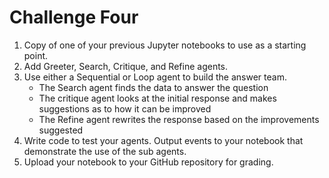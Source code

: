 # Challenge Four
1. Copy of one of your previous Jupyter notebooks to use as a starting point.
2. Add Greeter, Search, Critique, and Refine agents.
3. Use either a Sequential or Loop agent to build the answer team.
    * The Search agent finds the data to answer the question
    * The critique agent looks at the initial response and makes suggestions as to how it
can be improved
    * The Refine agent rewrites the response based on the improvements suggested
4. Write code to test your agents. Output events to your notebook that demonstrate the use
of the sub agents.
5. Upload your notebook to your GitHub repository for grading.